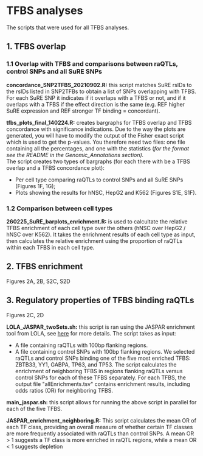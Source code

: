 # TFBS analyses
The scripts that were used for all TFBS analyses.

## 1. TFBS overlap
### 1.1 Overlap with TFBS and comparisons between raQTLs, control SNPs and all SuRE SNPs
**concordance_SNP2TFBS_20210902.R:** this script matches SuRE rsIDs to the rsIDs listed in SNP2TFBs to obtain a list of SNPs overlapping with TFBS. For each SuRE SNP it indicates if it overlaps with a TFBS or not, and if it overlaps with a TFBS if the effect direction is the same (e.g. REF higher SuRE expression and REF stronger TF binding = concordant). 

**tfbs_plots_final_140224.R:** creates bargraphs for TFBS overlap and TFBS concordance with significance indications. Due to the way the plots are generated, you will have to modify the output of the Fisher exact script which is used to get the p-values. You therefore need two files: one file containing all the percentages, and one with the statistics (_for the format see the README in the Genomic_Annotations section)._ \
The script creates two types of bargraphs (for each there with be a TFBS overlap and a TFBS concordance plot):
- Per cell type comparing raQTLs to control SNPs and all SuRE SNPs (Figures 1F, 1G);
- Plots showing the results for hNSC, HepG2 and K562 (Figures S1E, S1F).

### 1.2 Comparison between cell types
**260225_SuRE_barplots_enrichment.R:** is used to calcultate the relative TFBS enrichment of each cell type over the others (hNSC over HepG2 / hNSC over K562). It takes the enrichment results of each cell type as input, then calculates the relative enrichment using the proportion of raQTLs within each TFBS in each cell type. 

## 2. TFBS enrichment
Figures 2A, 2B, S2C, S2D

## 3. Regulatory properties of TFBS binding raQTLs 
Figures 2C, 2D

**LOLA_JASPAR_twoSets.sh:** this script is ran using the JASPAR enrichment tool from LOLA, see [here](https://bitbucket.org/CBGR/jaspar_enrichment/src/master/) for more details. 
The script takes as input:
- A file containing raQTLs with 100bp flanking regions.
- A file containing control SNPs with 100bp flanking regions.
We selected raQTLs and control SNPs binding one of the five most enriched TFBS: ZBTB33, YY1, GABPA, TP63, and TP53. The script calculates the enrichment of neighboring TFBS in regions flanking raQTLs versus control SNPs for each of these TFBS separately. For each TFBS, the output file "allEnrichments.tsv" contains enrichment results, including odds ratios (OR) for neighboring TFBS.

**main_jaspar.sh:** this script allows for running the above script in parallel for each of the five TFBS. 

**JASPAR_enrichment_neighboring.R:** This script calculates the mean OR of each TF class, providing an overall measure of whether certain TF classes are more frequently associated with raQTLs than control SNPs. A mean OR > 1 suggests a TF class is more enriched in raQTL regions, while a mean OR < 1 suggests depletion
